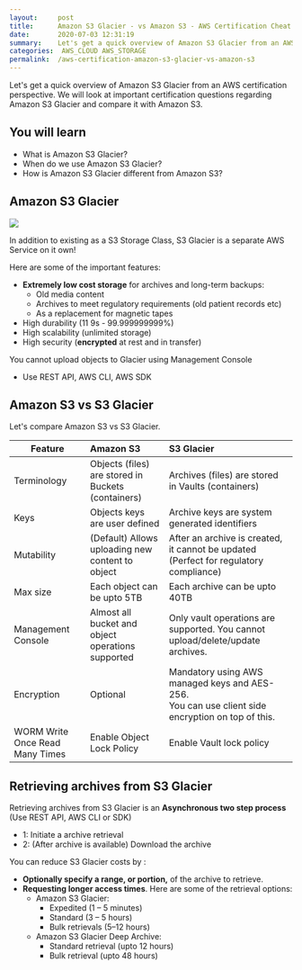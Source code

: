 ```yaml
---
layout:     post
title:      Amazon S3 Glacier - vs Amazon S3 - AWS Certification Cheat Sheet
date:       2020-07-03 12:31:19
summary:    Let's get a quick overview of Amazon S3 Glacier from an AWS certification perspective. We will look at important certification questions regarding Amazon S3 Glacier. 
categories:  AWS_CLOUD AWS_STORAGE
permalink:  /aws-certification-amazon-s3-glacier-vs-amazon-s3
---
```


Let's get a quick overview of Amazon S3 Glacier from an AWS certification perspective. We will look at important certification questions regarding Amazon S3 Glacier and compare it with Amazon S3.

## You will learn
- What is Amazon S3 Glacier?
- When do we use Amazon S3 Glacier?
- How is Amazon S3 Glacier different from Amazon S3?



## Amazon S3 Glacier
![](/images/aws/00-icons/glacier.png)

In addition to existing as a S3 Storage Class, S3 Glacier is a separate AWS Service on it own!

Here are some of the important features:
- **Extremely low cost storage** for archives and long-term backups:
	- Old media content
	- Archives to meet regulatory requirements (old patient records etc)
	- As a replacement for magnetic tapes
- High durability (11 9s - 99.999999999%)
- High scalability (unlimited storage)
- High security (**encrypted** at rest and in transfer)

You cannot upload objects to Glacier using Management Console
- Use REST API, AWS CLI, AWS SDK

## Amazon S3 vs S3 Glacier

Let's compare Amazon S3 vs S3 Glacier. 

| Feature |Amazon S3 | S3 Glacier | 
|--|:--|:--|
| Terminology   |  Objects (files) are stored in Buckets (containers)     |    Archives (files) are stored in Vaults (containers)     |
|Keys|Objects keys are user defined|Archive keys are system generated identifiers|
|Mutability|(Default) Allows uploading new content to object|After an archive is created, it cannot be updated <BR/>(Perfect for regulatory compliance)|
|Max size|Each object can be upto 5TB|Each archive can be upto 40TB|
|Management Console|Almost all bucket and object operations supported|Only vault operations are supported. You cannot upload/delete/update archives.|
|Encryption|Optional| Mandatory using AWS managed keys and AES-256. <BR/>You can use client side encryption on top of this.|
|WORM Write Once Read Many Times| Enable Object Lock Policy|Enable Vault lock policy| 

## Retrieving archives from S3 Glacier

Retrieving archives from S3 Glacier is an **Asynchronous two step process** (Use REST API, AWS CLI or SDK)
- 1: Initiate a archive retrieval
- 2: (After archive is available) Download the archive


You can reduce S3 Glacier costs by :
- **Optionally specify a range, or portion,** of the archive to retrieve.
- **Requesting longer access times**. Here are some of the retrieval options:
	- Amazon S3 Glacier:
		- Expedited (1 – 5 minutes)
		- Standard (3 – 5 hours)
		- Bulk retrievals (5–12 hours) 
	- Amazon S3 Glacier Deep Archive:
		- Standard retrieval (upto 12 hours)
		- Bulk retrieval (upto 48 hours)
